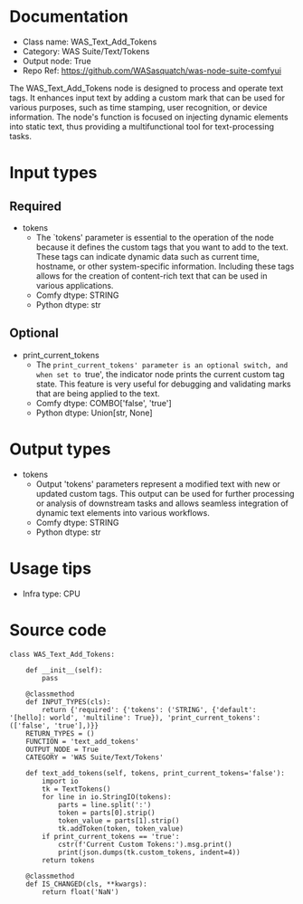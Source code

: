 # Documentation
- Class name: WAS_Text_Add_Tokens
- Category: WAS Suite/Text/Tokens
- Output node: True
- Repo Ref: https://github.com/WASasquatch/was-node-suite-comfyui

The WAS_Text_Add_Tokens node is designed to process and operate text tags. It enhances input text by adding a custom mark that can be used for various purposes, such as time stamping, user recognition, or device information. The node's function is focused on injecting dynamic elements into static text, thus providing a multifunctional tool for text-processing tasks.

# Input types
## Required
- tokens
    - The `tokens' parameter is essential to the operation of the node because it defines the custom tags that you want to add to the text. These tags can indicate dynamic data such as current time, hostname, or other system-specific information. Including these tags allows for the creation of content-rich text that can be used in various applications.
    - Comfy dtype: STRING
    - Python dtype: str
## Optional
- print_current_tokens
    - The `print_current_tokens' parameter is an optional switch, and when set to `true', the indicator node prints the current custom tag state. This feature is very useful for debugging and validating marks that are being applied to the text.
    - Comfy dtype: COMBO['false', 'true']
    - Python dtype: Union[str, None]

# Output types
- tokens
    - Output 'tokens' parameters represent a modified text with new or updated custom tags. This output can be used for further processing or analysis of downstream tasks and allows seamless integration of dynamic text elements into various workflows.
    - Comfy dtype: STRING
    - Python dtype: str

# Usage tips
- Infra type: CPU

# Source code
```
class WAS_Text_Add_Tokens:

    def __init__(self):
        pass

    @classmethod
    def INPUT_TYPES(cls):
        return {'required': {'tokens': ('STRING', {'default': '[hello]: world', 'multiline': True}), 'print_current_tokens': (['false', 'true'],)}}
    RETURN_TYPES = ()
    FUNCTION = 'text_add_tokens'
    OUTPUT_NODE = True
    CATEGORY = 'WAS Suite/Text/Tokens'

    def text_add_tokens(self, tokens, print_current_tokens='false'):
        import io
        tk = TextTokens()
        for line in io.StringIO(tokens):
            parts = line.split(':')
            token = parts[0].strip()
            token_value = parts[1].strip()
            tk.addToken(token, token_value)
        if print_current_tokens == 'true':
            cstr(f'Current Custom Tokens:').msg.print()
            print(json.dumps(tk.custom_tokens, indent=4))
        return tokens

    @classmethod
    def IS_CHANGED(cls, **kwargs):
        return float('NaN')
```